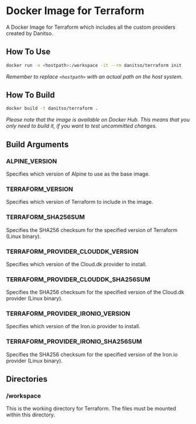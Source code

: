 # Docker Image for Terraform
A Docker Image for Terraform which includes all the custom providers created by Danitso.

## How To Use

```bash
docker run -v <hostpath>:/workspace -it --rm danitso/terraform init
```

_Remember to replace `<hostpath>` with an actual path on the host system._

## How To Build

```bash
docker build -t danitso/terraform .
```

_Please note that the image is available on Docker Hub. This means that you only need to build it, if you want to test uncommitted changes._

## Build Arguments

### ALPINE_VERSION

Specifies which version of Alpine to use as the base image.

### TERRAFORM_VERSION

Specifies which version of Terraform to include in the image.

### TERRAFORM_SHA256SUM

Specifies the SHA256 checksum for the specified version of Terraform (Linux binary).

### TERRAFORM_PROVIDER_CLOUDDK_VERSION

Specifies which version of the Cloud.dk provider to install.

### TERRAFORM_PROVIDER_CLOUDDK_SHA256SUM

Specifies the SHA256 checksum for the specified version of the Cloud.dk provider (Linux binary).

### TERRAFORM_PROVIDER_IRONIO_VERSION

Specifies which version of the Iron.io provider to install.

### TERRAFORM_PROVIDER_IRONIO_SHA256SUM

Specifies the SHA256 checksum for the specified version of the Iron.io provider (Linux binary).

## Directories

### /workspace

This is the working directory for Terraform. The files must be mounted within this directory.
